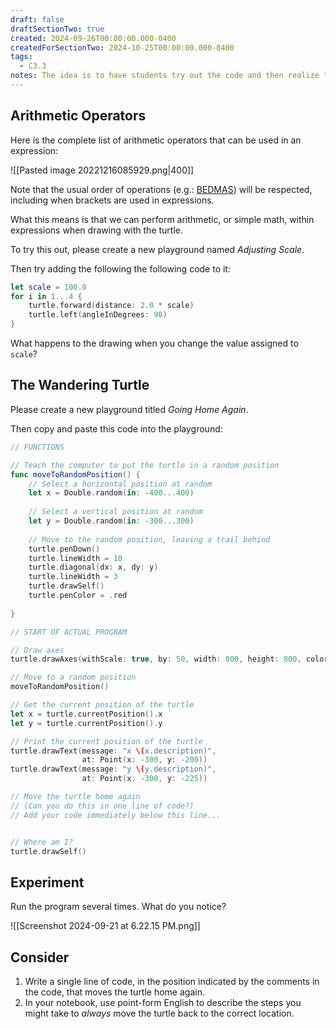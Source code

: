 ```yaml
---
draft: false
draftSectionTwo: true
created: 2024-09-26T00:00:00.000-0400
createdForSectionTwo: 2024-10-25T00:00:00.000-0400
tags:
  - C3.3
notes: The idea is to have students try out the code and then realize they can add a line of code that moves the turtle back to the origin by multiplying it's current x and y position by -1. Then we can share a playground with them that has a function that moves the turtle back to the origin, using a function (or develop that in class with them). See the Scratch Page for the link to the playground in question, and the code for the function.
---
```


## Arithmetic Operators

Here is the complete list of arithmetic operators that can be used in an expression:

![[Pasted image 20221216085929.png|400]]

Note that the usual order of operations (e.g.: [BEDMAS](https://www.mathnasium.ca/2023-03-order-of-operations-and-bedmas-explained)) will be respected, including when brackets are used in expressions.

What this means is that we can perform arithmetic, or simple math, within expressions when drawing with the turtle.

To try this out, please create a new playground named *Adjusting Scale*.

Then try adding the following the following code to it:

```swift
let scale = 100.0
for i in 1...4 {
    turtle.forward(distance: 2.0 * scale)
    turtle.left(angleInDegrees: 90)
}
```

What happens to the drawing when you change the value assigned to `scale`?

## The Wandering Turtle

Please create a new playground titled *Going Home Again*.

Then copy and paste this code into the playground:

```swift
// FUNCTIONS

// Teach the computer to put the turtle in a random position
func moveToRandomPosition() {
    // Select a horizontal position at random
    let x = Double.random(in: -400...400)
    
    // Select a vertical position at random
    let y = Double.random(in: -300...300)
    
    // Move to the random position, leaving a trail behind
    turtle.penDown()
    turtle.lineWidth = 10
    turtle.diagonal(dx: x, dy: y)
    turtle.lineWidth = 3
    turtle.drawSelf()
    turtle.penColor = .red
    
}

// START OF ACTUAL PROGRAM

// Draw axes
turtle.drawAxes(withScale: true, by: 50, width: 800, height: 800, color: .black)

// Move to a random position
moveToRandomPosition()

// Get the current position of the turtle
let x = turtle.currentPosition().x
let y = turtle.currentPosition().y

// Print the current position of the turtle
turtle.drawText(message: "x \(x.description)",
                at: Point(x: -300, y: -200))
turtle.drawText(message: "y \(y.description)",
                at: Point(x: -300, y: -225))

// Move the turtle home again
// (Can you do this in one line of code?)
// Add your code immediately below this line...


// Where am I?
turtle.drawSelf()
```

## Experiment

Run the program several times. What do you notice?

![[Screenshot 2024-09-21 at 6.22.15 PM.png]]

## Consider

1. Write a single line of code, in the position indicated by the comments in the code, that moves the turtle home again.
2. In your notebook, use point-form English to describe the steps you might take to *always* move the turtle back to the correct location.
